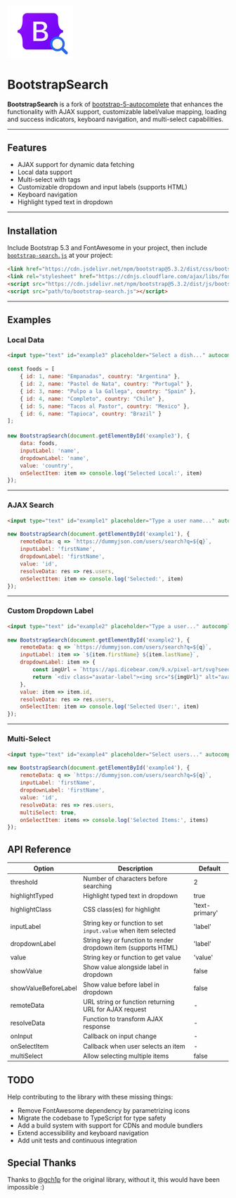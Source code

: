 
<div class="d-flex justify-content-center align-items-center mb-5">
    <img src="public/logo.png" class="img-responsive" style="width: 150px" alt="BootstrapSearch Logo">
    <h1>BootstrapSearch</h1>
</div>

**BootstrapSearch** is a fork of [bootstrap-5-autocomplete](https://github.com/gch1p/bootstrap-5-autocomplete) that enhances the functionality with AJAX support, customizable label/value mapping, loading and success indicators, keyboard navigation, and multi-select capabilities.

---

## Features

* AJAX support for dynamic data fetching
* Local data support
* Multi-select with tags
* Customizable dropdown and input labels (supports HTML)
* Keyboard navigation
* Highlight typed text in dropdown

---

## Installation

Include Bootstrap 5.3 and FontAwesome in your project, then include [`bootstrap-search.js`](https://raw.githubusercontent.com/gumbarros/BootstrapSearch/refs/heads/main/public/bootstrap-search.js) at your project:

```html
<link href="https://cdn.jsdelivr.net/npm/bootstrap@5.3.2/dist/css/bootstrap.min.css" rel="stylesheet">
<link rel="stylesheet" href="https://cdnjs.cloudflare.com/ajax/libs/font-awesome/6.5.0/css/all.min.css">
<script src="https://cdn.jsdelivr.net/npm/bootstrap@5.3.2/dist/js/bootstrap.bundle.min.js"></script>
<script src="path/to/bootstrap-search.js"></script>
```

---

## Examples

### Local Data

```html
<input type="text" id="example3" placeholder="Select a dish..." autocomplete="off">
```

```js
const foods = [
    { id: 1, name: "Empanadas", country: "Argentina" },
    { id: 2, name: "Pastel de Nata", country: "Portugal" },
    { id: 3, name: "Pulpo a la Gallega", country: "Spain" },
    { id: 4, name: "Completo", country: "Chile" },
    { id: 5, name: "Tacos al Pastor", country: "Mexico" },
    { id: 6, name: "Tapioca", country: "Brazil" }
];

new BootstrapSearch(document.getElementById('example3'), {
    data: foods,
    inputLabel: 'name',
    dropdownLabel: 'name',
    value: 'country',
    onSelectItem: item => console.log('Selected Local:', item)
});
```

---

### AJAX Search

```html
<input type="text" id="example1" placeholder="Type a user name..." autocomplete="off">
```

```js
new BootstrapSearch(document.getElementById('example1'), {
    remoteData: q => `https://dummyjson.com/users/search?q=${q}`,
    inputLabel: 'firstName',
    dropdownLabel: 'firstName',
    value: 'id',
    resolveData: res => res.users,
    onSelectItem: item => console.log('Selected:', item)
});
```

---

### Custom Dropdown Label

```html
<input type="text" id="example2" placeholder="Type a user..." autocomplete="off">
```

```js
new BootstrapSearch(document.getElementById('example2'), {
    remoteData: q => `https://dummyjson.com/users/search?q=${q}`,
    inputLabel: item => `${item.firstName} ${item.lastName}`,
    dropdownLabel: item => {
        const imgUrl = `https://api.dicebear.com/9.x/pixel-art/svg?seed=${item.id}`;
        return `<div class="avatar-label"><img src="${imgUrl}" alt="avatar"/>${item.firstName} ${item.lastName}</div>`;
    },
    value: item => item.id,
    resolveData: res => res.users,
    onSelectItem: item => console.log('Selected User:', item)
});
```

---

### Multi-Select

```html
<input type="text" id="example4" placeholder="Select users..." autocomplete="off">
```

```js
new BootstrapSearch(document.getElementById('example4'), {
    remoteData: q => `https://dummyjson.com/users/search?q=${q}`,
    inputLabel: 'firstName',
    dropdownLabel: 'firstName',
    value: 'id',
    resolveData: res => res.users,
    multiSelect: true,
    onSelectItem: items => console.log('Selected Items:', items)
});
```
## API Reference

| Option               | Description                                                  | Default        |
| -------------------- | ------------------------------------------------------------ | -------------- |
| threshold            | Number of characters before searching                        | 2              |
| highlightTyped       | Highlight typed text in dropdown                             | true           |
| highlightClass       | CSS class(es) for highlight                                  | 'text-primary' |
| inputLabel           | String key or function to set `input.value` when item selected | 'label'        |
| dropdownLabel        | String key or function to render dropdown item (supports HTML) | 'label'        |
| value                | String key or function to get value                            | 'value'        |
| showValue            | Show value alongside label in dropdown                       | false          |
| showValueBeforeLabel | Show value before label in dropdown                          | false          |
| remoteData                 | URL string or function returning URL for AJAX request          | -              |
| resolveData          | Function to transform AJAX response                            | -              |
| onInput              | Callback on input change                                     | -              |
| onSelectItem         | Callback when user selects an item                           | -              |
| multiSelect          | Allow selecting multiple items                               | false          |


## TODO
Help contributing to the library with these missing things:
- Remove FontAwesome dependency by parametrizing icons
- Migrate the codebase to TypeScript for type safety
- Add a build system with support for CDNs and module bundlers
- Extend accessibility and keyboard navigation
- Add unit tests and continuous integration

## Special Thanks
Thanks to [@gch1p](https://github.com/gch1p) for the original library, without it, this would have been impossible :)
